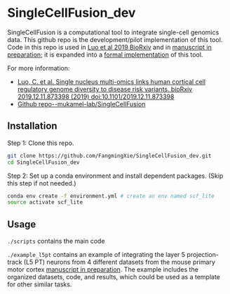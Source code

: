 # SingleCellFusion_dev

SingleCellFusion is a computational tool to integrate single-cell genomics data. This github repo is the development/pilot implementation of this tool. Code in this repo is used in [Luo et al 2019 BioRxiv](https://www.biorxiv.org/content/10.1101/2019.12.11.873398v1) and in [manuscript in preparation](); it is expanded into a [formal implementation](https://github.com/mukamel-lab/SingleCellFusion) of this tool.

For more information:
- [Luo, C. et al. Single nucleus multi-omics links human cortical cell regulatory genome diversity to disease risk variants. bioRxiv 2019.12.11.873398 (2019) doi:10.1101/2019.12.11.873398](https://www.biorxiv.org/content/10.1101/2019.12.11.873398v1)
- [Github repo--mukamel-lab/SingleCellFusion](https://github.com/mukamel-lab/SingleCellFusion)

## Installation
Step 1: Clone this repo.
```bash
git clone https://github.com/FangmingXie/SingleCellFusion_dev.git
cd SingleCellFusion_dev
```

Step 2: Set up a conda environment and install dependent packages. (Skip this step if not needed.)
```bash
conda env create -f environment.yml # create an env named scf_lite
source activate scf_lite
```

## Usage
```./scripts``` contains the main code

```./example_l5pt``` contains an example of integrating the layer 5 projection-track (L5 PT) neurons from 4 different datasets from the mouse primary motor cortex [manuscript in preparation](). The example includes the organized datasets, code, and results, which could be used as a template for other similar tasks.
